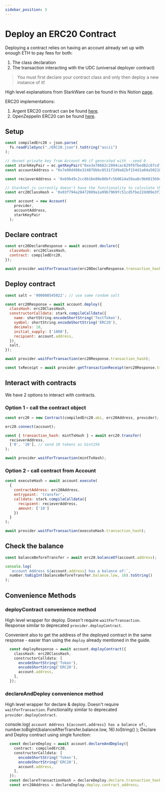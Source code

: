 ```yaml
---
sidebar_position: 3
---
```


# Deploy an ERC20 Contract

Deploying a contract relies on having an account already set up with enough ETH to pay fees for both:

1. The class declaration
2. The transaction interacting with the UDC (universal deployer contract)

> You must first declare your contract class and only then deploy a new instance of it!

High level explanations from StarkWare can be found in this Notion [page](https://starkware.notion.site/Deploy-a-contract-and-an-account-on-StarkNet-ed2fd13301d2414e8223bb72bb90e386).

ERC20 implementations:

1. Argent ERC20 contract can be found [here](https://github.com/argentlabs/argent-contracts-starknet/blob/develop/contracts/lib/ERC20.cairo).
2. OpenZeppelin ERC20 can be found [here](https://github.com/OpenZeppelin/cairo-contracts/tree/main/src/openzeppelin/token/erc20).

## Setup

```javascript
const compiledErc20 = json.parse(
  fs.readFileSync("./ERC20.json").toString("ascii")
);
```

```javascript
// devnet private key from Account #0 if generated with --seed 0
const starkKeyPair = ec.getKeyPair("0xe3e70682c2094cac629f6fbed82c07cd");
const accountAddress = "0x7e00d496e324876bbc8531f2d9a82bf154d1a04a50218ee74cdd372f75a551a";

const recieverAddress = '0x69b49c2cc8b16e80e86bfc5b0614a59aa8c9b601569c7b80dde04d3f3151b79';

// Starknet.js currently doesn't have the functionality to calculate the class hash
const erc20ClassHash = '0x03f794a28472089a1a99b7969fc51cd5fbe22dd09e3f38d2bd6fa109cb3f4ecf';

const account = new Account(
    provider,
    accountAddress,
    starkKeyPair
  );
```

## Declare contract

```javascript
const erc20DeclareResponse = await account.declare({
  classHash: erc20ClassHash,
  contract: compiledErc20,
});

await provider.waitForTransaction(erc20DeclareResponse.transaction_hash);
```

## Deploy contract

```javascript
const salt = '900080545022'; // use some random salt

const erc20Response = await account.deploy({
  classHash: erc20ClassHash,
  constructorCalldata: stark.compileCalldata({
    name: shortString.encodeShortString('TestToken'),
    symbol: shortString.encodeShortString('ERC20'),
    decimals: 18,
    initial_supply: ['1000'],
    recipient: account.address,
  }),
  salt,
});

await provider.waitForTransaction(erc20Response.transaction_hash);

const txReceipt = await provider.getTransactionReceipt(erc20Response.transaction_hash);
```

## Interact with contracts

We have 2 options to interact with contracts.

### Option 1 - call the contract object

```javascript
const erc20 = new Contract(compiledErc20.abi, erc20Address, provider);

erc20.connect(account);

const { transaction_hash: mintTxHash } = await erc20.transfer(
  recieverAddress,
  ['0', '10'], // send 10 tokens as Uint256
);

await provider.waitForTransaction(mintTxHash);
```

### Option 2 - call contract from Account

```javascript
const executeHash = await account.execute(
  {
    contractAddress: erc20Address,
    entrypoint: 'transfer',
    calldata: stark.compileCalldata({
      recipient: recieverAddress,
      amount: ['10']
    })
  }
);

await provider.waitForTransaction(executeHash.transaction_hash);
```

## Check the balance

```javascript
const balanceBeforeTransfer = await erc20.balanceOf(account.address);

console.log(
  `account Address ${account.address} has a balance of:`,
  number.toBigInt(balanceBeforeTransfer.balance.low, 16).toString()
);
```

## Convenience Methods

### deployContract convenience method

High level wrapper for deploy. Doesn't require `waitForTransaction`. Response similar to deprecated `provider.deployContract`.

Convenient also to get the address of the deployed contract in the same response - easier than using the `deploy` already mentioned in the guide.

```typescript
  const deployResponse = await account.deployContract({
    classHash: erc20ClassHash,
    constructorCalldata: [
      encodeShortString('Token'),
      encodeShortString('ERC20'),
      account.address,
    ],
  });
```

### declareAndDeploy convenience method

High level wrapper for declare & deploy. Doesn't require `waitForTransaction`. Functionality similar to deprecated `provider.deployContract`.

console.log(
`account Address ${account.address} has a balance of:`,
number.toBigInt(balanceAfterTransfer.balance.low, 16).toString()
);
Declare and Deploy contract using single function:

```typescript
  const declareDeploy = await account.declareAndDeploy({
    contract: compiledErc20,
    constructorCalldata: [
      encodeShortString('Token'),
      encodeShortString('ERC20'),
      account.address,
    ],
  });
  const declareTransactionHash = declareDeploy.declare.transaction_hash
  const erc20Address = declareDeploy.deploy.contract_address;
```
